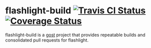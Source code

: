 flashlight-build [![Travis CI Status](https://travis-ci.org/getlantern/flashlight-build.svg?branch=master)](https://travis-ci.org/getlantern/flashlight-build)&nbsp;[![Coverage Status](https://coveralls.io/repos/getlantern/flashlight-build/badge.png?branch=master)](https://coveralls.io/r/getlantern/flashlight-build)
==========

flashlight-build is a [gost](https://github.com/getlantern/gost) project that
provides repeatable builds and consolidated pull requests for flashlight.

